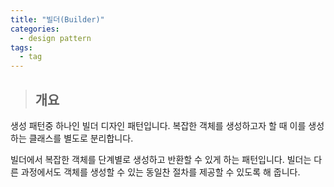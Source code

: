 ```yaml
---
title: "빌더(Builder)"
categories:
  - design pattern
tags:
  - tag
---
```

> ## 개요

생성 패턴중 하나인 빌더 디자인 패턴입니다.
복잡한 객체를 생성하고자 할 때 이를 생성하는 클래스를 별도로 분리합니다.

빌더에서 복잡한 객체를 단계별로 생성하고 반환할 수 있게 하는 패턴입니다.
빌더는 다른 과정에서도 객체를 생성할 수 있는 동일찬 절차를 제공할 수 있도록 해 줍니다.

